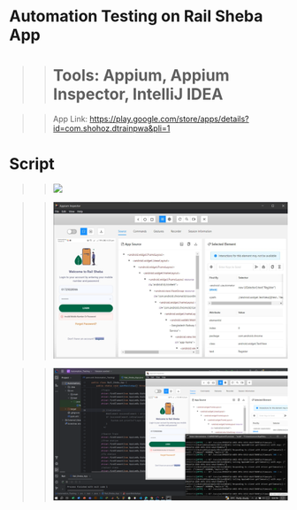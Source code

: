 
# Automation Testing on Rail Sheba App

>> # Tools: Appium, Appium Inspector, IntelliJ IDEA

>> App Link: https://play.google.com/store/apps/details?id=com.shohoz.dtrainpwa&pli=1


# Script
>> <img src="https://github.com/M-Rifat/Mobile_Application_Testing-Rail_Sheba_App/blob/main/Automation_Testing/Screenshots/Screenshot1.jpg height=80% width=80%"/>

>> <img src="https://github.com/M-Rifat/Mobile_Application_Testing-Rail_Sheba_App/blob/main/Automation_Testing/Screenshots/Screenshot2.jpg"/>

>> <img src="https://github.com/M-Rifat/Mobile_Application_Testing-Rail_Sheba_App/blob/main/Automation_Testing/Screenshots/Screenshot3.png"/>
